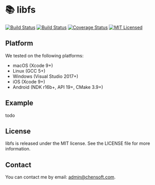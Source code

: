 # 📚 libfs

[![Build Status](https://img.shields.io/travis/chensoft/libfs.svg?logo=travis&label=iOS%20|%20Android%20|%20macOS%20|%20Linux)](https://travis-ci.org/chensoft/libfs)
[![Build Status](https://img.shields.io/appveyor/ci/chensoft/libfs.svg?logo=appveyor&label=Windows)](https://ci.appveyor.com/project/chensoft/libfs)
[![Coverage Status](https://img.shields.io/codecov/c/github/chensoft/libfs.svg)](https://codecov.io/gh/chensoft/libfs)
[![MIT Licensed](https://img.shields.io/badge/license-MIT-blue.svg)](https://raw.githubusercontent.com/chensoft/libfs/master/LICENSE)

## Platform

We tested on the following platforms:

* macOS (Xcode 9+)
* Linux (GCC 5+)
* Windows (Visual Studio 2017+)
* iOS (Xcode 9+)
* Android (NDK r16b+, API 19+, CMake 3.9+)

## Example

todo

## License

libfs is released under the MIT license. See the LICENSE file for more information.

## Contact

You can contact me by email: admin@chensoft.com.